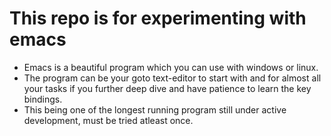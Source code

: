 # This repo is for experimenting with emacs
  * Emacs is a beautiful program which you can use with windows or linux.
  * The program can be your goto text-editor to start with and for almost all your tasks if you further deep dive and have patience to learn the key 
  bindings.
  * This being one of the longest running program still under active development, must be tried atleast once.

